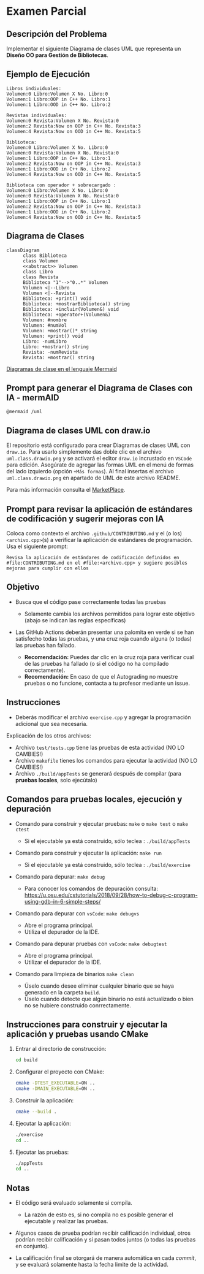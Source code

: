 # Examen Parcial

## Descripción del Problema

Implementar el siguiente Diagrama de clases UML que representa un **Diseño OO para Gestión de Bibliotecas**.

## Ejemplo de Ejecución

```
Libros individuales:
Volumen:0 Libro:Volumen X No. Libro:0
Volumen:1 Libro:OOP in C++ No. Libro:1
Volumen:1 Libro:OOD in C++ No. Libro:2

Revistas individuales:
Volumen:0 Revista:Volumen X No. Revista:0
Volumen:2 Revista:Now on OOP in C++ No. Revista:3
Volumen:4 Revista:Now on OOD in C++ No. Revista:5

Biblioteca:
Volumen:0 Libro:Volumen X No. Libro:0
Volumen:0 Revista:Volumen X No. Revista:0
Volumen:1 Libro:OOP in C++ No. Libro:1
Volumen:2 Revista:Now on OOP in C++ No. Revista:3
Volumen:1 Libro:OOD in C++ No. Libro:2
Volumen:4 Revista:Now on OOD in C++ No. Revista:5

Biblioteca con operador + sobrecargado :
Volumen:0 Libro:Volumen X No. Libro:0
Volumen:0 Revista:Volumen X No. Revista:0
Volumen:1 Libro:OOP in C++ No. Libro:1
Volumen:2 Revista:Now on OOP in C++ No. Revista:3
Volumen:1 Libro:OOD in C++ No. Libro:2
Volumen:4 Revista:Now on OOD in C++ No. Revista:5
```

## Diagrama de Clases

```mermaid
classDiagram
      class Biblioteca
      class Volumen
      <<abstract>> Volumen
      class Libro
      class Revista
      Biblioteca "1"-->"0..*" Volumen
      Volumen <|--Libro
      Volumen <|--Revista
      Biblioteca: +print() void
      Biblioteca: +mostrarBiblioteca() string
      Biblioteca: +incluir(Volumen&) void
      Biblioteca: +operator+(Volumen&)
      Volumen: #nombre
      Volumen: #numVol
      Volumen: +mostrar()* string
      Volumen: +print() void
      Libro: -numLibro
      Libro: +mostrar() string
      Revista: -numRevista
      Revista: +mostrar() string
```

[Diagramas de clase en el lenguaje Mermaid](https://mermaid.js.org/syntax/classDiagram.html)

## Prompt para generar el Diagrama de Clases con IA - mermAID
```
@mermaid /uml
```
## Diagrama de clases UML con draw.io

El repositorio está configurado para crear Diagramas de clases UML con ```draw.io```. Para usarlo simplemente das doble clic en el archivo  ```uml.class.drawio.png``` y se activará el editor ```draw.io``` incrustado en ```VSCode``` para edición. Asegúrate de agregar las formas UML en el menú de formas del lado izquierdo (opción ```+Más formas```). Al final insertas el archivo ```uml.class.drawio.png``` en apartado de UML de este archivo README.

Para más información consulta el [MarketPlace](https://marketplace.visualstudio.com/items?itemName=hediet.vscode-drawio).
## Prompt para revisar la aplicación de estándares de codificación y sugerir mejoras con IA

Coloca como contexto el archivo `.github/CONTRIBUTING.md` y el (o los) `<archivo.cpp>`(s) a verificar la aplicación de estándares de programación. Usa el siguiente prompt:

```
Revisa la aplicación de estándares de codificación definidos en #file:CONTRIBUTING.md en el #file:<archivo.cpp> y sugiere posibles mejoras para cumplir con ellos
```

## Objetivo

- Busca que el código pase correctamente todas las pruebas
   * Solamente cambia los archivos permitidos para lograr este objetivo (abajo se indican las reglas específicas)
   
- Las GitHub Actions deberán presentar una palomita en verde si se han satisfecho todas las pruebas, y una cruz roja cuando alguna (o todas) las pruebas han fallado.
   * **Recomendación:** Puedes dar clic en la cruz roja para verificar cual de las pruebas ha fallado (o si el código no ha compilado correctamente).
   * **Recomendación:** En caso de que el Autograding no muestre pruebas o no funcione, contacta a tu profesor mediante un issue.

## Instrucciones

- Deberás modificar el archivo `exercise.cpp`  y agregar la programación adicional que sea necesaria.

Explicación de los otros archivos:

- Archivo `test/tests.cpp` tiene las pruebas de esta actividad (NO LO CAMBIES!)
- Archivo `makefile` tienes los comandos para ejecutar la actividad (NO LO CAMBIES!)
- Archivo  `./build/appTests` se generará después de compilar (para **pruebas locales**, solo ejecútalo)

## Comandos para pruebas locales, ejecución y depuración

- Comando para construir y ejecutar pruebas: `make` o `make test` o `make ctest`
    * Si el ejecutable ya está construido, sólo teclea : `./build/appTests`

- Comando para construir y ejecutar la aplicación: `make run` 
    * Si el ejecutable ya está construido, sólo teclea : `./build/exercise`
      
- Comando para depurar: `make debug`
    * Para conocer los comandos de depuración consulta:
     https://u.osu.edu/cstutorials/2018/09/28/how-to-debug-c-program-using-gdb-in-6-simple-steps/

- Comando para depurar con `vsCode`: `make debugvs` 
    * Abre el programa principal.
    * Utiliza el depurador de la IDE.
      
- Comando para depurar pruebas con `vsCode`: `make debugtest` 
    * Abre el programa principal.
    * Utilizar el depurador de la IDE.
- Comando para limpieza de binarios `make clean`
    * Úselo cuando desee eliminar cualquier binario que se haya generado en la carpeta `build`.
    * Úselo cuando detecte que algún binario no está actualizado o bien no se hubiere construido conrrectamente.

## Instrucciones para construir y ejecutar la aplicación y pruebas usando CMake

1. Entrar al directorio de construcción:
   ```sh
   cd build
   ```

2. Configurar el proyecto con CMake:
   ```sh
   cmake -DTEST_EXECUTABLE=ON ..
   cmake -DMAIN_EXECUTABLE=ON ..
   ```

3. Construir la aplicación:
   ```sh
   cmake --build .
   ```

4. Ejecutar la aplicación:
   ```sh
   ./exercise
   cd ..
   ```
5. Ejecutar las pruebas:
   ```sh
   ./appTests
   cd ..
   ```
## Notas

- El código será evaluado solamente si compila.
   * La razón de esto es, si no compila no es posible generar el ejecutable y realizar las pruebas.

- Algunos casos de prueba podrían recibir calificación individual, otros podrían recibir calificación y si pasan todos juntos (o todas las pruebas en conjunto).

- La calificación final se otorgará de manera automática en cada *commit*, y se evaluará solamente hasta la fecha limite de la actividad.
